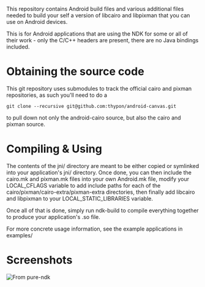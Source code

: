 This repository contains Android build files and various additional
files needed to build your self a version of libcairo and libpixman
that you can use on Android devices.

This is for Android applications that are using the NDK for some or
all of their work - only the C/C++ headers are present, there are
no Java bindings included.


Obtaining the source code
=========================

This git repository uses submodules to track the official cairo
and pixman repositories, as such you'll need to do a 

    git clone --recursive git@github.com:thypon/android-canvas.git

to pull down not only the android-cairo source, but also the
cairo and pixman source.


Compiling & Using
=================

The contents of the jni/ directory are meant to be either copied
or symlinked into your application's jni/ directory. Once done,
you can then include the cairo.mk and pixman.mk files into your
own Android.mk file, modify your LOCAL_CFLAGS variable to add
include paths for each of the cairo/pixman/cairo-extra/pixman-extra
directories, then finally add libcairo and libpixman to your
LOCAL_STATIC_LIBRARIES variable.

Once all of that is done, simply run ndk-build to compile everything
together to produce your application's .so file.

For more concrete usage information, see the example applications
in examples/

Screenshots
===========

![From pure-ndk](https://github.com/thypon/android-canvas/raw/master/examples/pure-ndk/screenshot.png)

